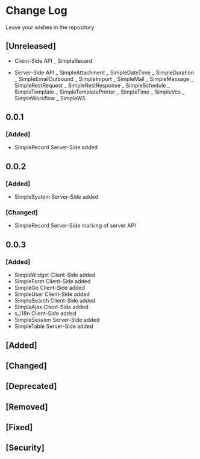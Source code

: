 # Change Log

Leave your wishes in the repository

## [Unreleased]

- Client-Side API
  _ SimpleRecord

- Server-Side API
  _ SimpleAttachment
  _ SimpleDateTime
  _ SimpleDuration
  _ SimpleEmailOutbound
  _ SimpleImport
  _ SimpleMail
  _ SimpleMessage
  _ SimpleRestRequest
  _ SimpleRestResponse
  _ SimpleSchedule
  _ SimpleTemplate
  _ SimpleTemplatePrinter
  _ SimpleTime
  _ SimpleVcs
  _ SimpleWorkflow
  _ SimpleWS



## 0.0.1
### [Added]
 - SimpleRecord Server-Side added

## 0.0.2
### [Added]
 - SimpleSystem Server-Side added

### [Changed]
 - SimpleRecord Server-Side marking of server API

## 0.0.3
### [Added]
 - SimpleWidget Client-Side added
 - SimpleForm Client-Side added
 - SimpleGo Client-Side added
 - SimpleUser Client-Side added
 - SimpleSearch Client-Side added
 - SimpleAjax Client-Side added
 - s_i18n Client-Side added
 - SimpleSession Server-Side added
 - SimpleTable Server-Side added

## [Added]
## [Changed]
## [Deprecated]
## [Removed]
## [Fixed]
## [Security]